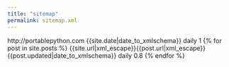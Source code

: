 ```yaml
---
title: "sitemap"
permalink: sitemap.xml
---
```

<?xml version="1.0" encoding="UTF-8"?>
<urlset xmlns="http://www.sitemaps.org/schemas/sitemap/0.9">
    <url>
        <loc>http://portablepython.com</loc>
        <lastmod>{{site.date|date_to_xmlschema}}</lastmod>
        <changefreq>daily</changefreq>
        <priority>1</priority>
    </url>
    {% for post in site.posts %}
    <url>
        <loc>{{site.url|xml_escape}}{{post.url|xml_escape}}</loc>
        <lastmod>{{post.updated|date_to_xmlschema}}</lastmod>
        <changefreq>daily</changefreq>
        <priority>0.8</priority>
    </url>
    {% endfor %}
</urlset>
